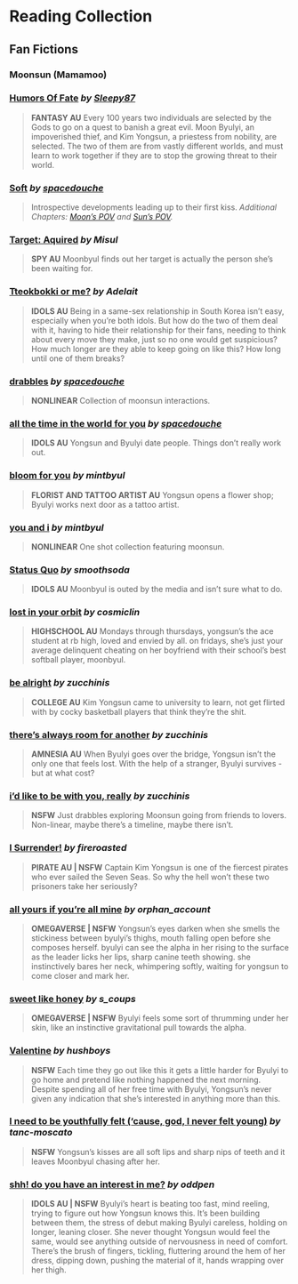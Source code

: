# Reading Collection

## Fan Fictions 
### Moonsun (Mamamoo)
### [Humors Of Fate](https://www.asianfanfics.com/story/view/1367726/the-humor-of-fate-gxg-mamamoo-moonsun-jungwheein-ahnhyejin-kimyongsun-moonbyulyi) *by [Sleepy87]( https://www.asianfanfics.com/profile/view_author_stories/1860729/L )*
> **FANTASY AU**
> Every 100 years two individuals are selected by the Gods to go on a quest to banish a great evil. Moon Byulyi, an impoverished thief, and Kim Yongsun, a priestess from nobility, are selected. The two of them are from vastly different worlds, and must learn to work together if they are to stop the growing threat to their world.

### [Soft](http://www.asianfanfics.com/story/view/1216995/soft-moon-side-moonsun) *by [spacedouche]( https://www.asianfanfics.com/profile/view_author_stories/1431240/L )*
> Introspective developments leading up to their first kiss. *Additional Chapters: [Moon’s POV](https://www.asianfanfics.com/story/view/1217018/soft-sun-side-moonsun) and [Sun’s POV](https://www.asianfanfics.com/story/view/1261573/soft-moonsun).*

### [Target: Aquired]( http://archiveofourown.org/works/11660427/chapters/26237460 ) *by Misul* 
> **SPY AU**
> Moonbyul finds out her target is actually the person she’s been waiting for.

### [Tteokbokki or me?]( https://archiveofourown.org/works/11675001) *by Adelait*
> **IDOLS AU**
> Being in a same-sex relationship in South Korea isn’t easy, especially when you’re both idols. But how do the two of them deal with it, having to hide their relationship for their fans, needing to think about every move they make, just so no one would get suspicious? How much longer are they able to keep going on like this? How long until one of them breaks? 


### [drabbles]( https://www.asianfanfics.com/story/view/1285083/drabbles-mamamoo-solar-moonbyul-moonsun) *by [spacedouche]( https://www.asianfanfics.com/profile/view_author_stories/1431240/L)* 
> **NONLINEAR**
> Collection of moonsun interactions.

### [all the time in the world for you](http://www.asianfanfics.com/story/view/1311484/all-the-time-in-the-world-for-you-mamamoo-moonsun) *by [spacedouche]( https://www.asianfanfics.com/profile/view_author_stories/1431240/L)*
> **IDOLS AU**
> Yongsun and Byulyi date people. Things don’t really work out.

### [bloom for you]( https://www.asianfanfics.com/story/view/1349640/bloom-for-you-mamamoo-moonsun) *by mintbyul*
> **FLORIST AND TATTOO ARTIST AU**
> Yongsun opens a flower shop; Byulyi works next door as a tattoo artist.

### [you and i]( https://www.asianfanfics.com/story/view/1350037/you-and-i-mamamoo-moonsun) *by mintbyul*
> **NONLINEAR**
> One shot collection featuring moonsun.

### [Status Quo]( https://archiveofourown.org/works/11427990) *by smoothsoda*
> **IDOLS AU**
> Moonbyul is outed by the media and isn’t sure what to do.

### [lost in your orbit]( https://archiveofourown.org/works/15750069) *by cosmiclin*
> **HIGHSCHOOL AU**
Mondays through thursdays, yongsun’s the ace student at rb high, loved and envied by all. on fridays, she’s just your average delinquent cheating on her boyfriend with their school’s best softball player, moonbyul.

### [be alright]( https://archiveofourown.org/works/15760506 ) *by zucchinis*
> **COLLEGE AU**
> Kim Yongsun came to university to learn, not get flirted with by cocky basketball players that think they’re the shit.

### [there’s always room for another]( https://archiveofourown.org/works/9461660 ) *by zucchinis*
> **AMNESIA AU**
> When Byulyi goes over the bridge, Yongsun isn’t the only one that feels lost. With the help of a stranger, Byulyi survives - but at what cost? 

### [i’d like to be with you, really]( https://archiveofourown.org/works/9461273 ) *by zucchinis*
> **NSFW**
> Just drabbles exploring Moonsun going from friends to lovers. Non-linear, maybe there’s a timeline, maybe there isn’t.

### [I Surrender!]( https://archiveofourown.org/works/11396922 ) *by fireroasted*
> **PIRATE AU | NSFW**
> Captain Kim Yongsun is one of the fiercest pirates who ever sailed the Seven Seas. So why the hell won’t these two prisoners take her seriously?

### [all yours if you’re all mine]( https://archiveofourown.org/works/8715904 ) *by orphan_account*
> **OMEGAVERSE | NSFW**
> Yongsun’s eyes darken when she smells the stickiness between byulyi’s thighs, mouth falling open before she composes herself. byulyi can see the alpha in her rising to the surface as the leader licks her lips, sharp canine teeth showing. she instinctively bares her neck, whimpering softly, waiting for yongsun to come closer and mark her.

### [sweet like honey]( https://archiveofourown.org/works/7313413 ) *by s_coups* 
> **OMEGAVERSE | NSFW** 
> Byulyi feels some sort of thrumming under her skin, like an instinctive gravitational pull towards the alpha.

### [Valentine]( https://archiveofourown.org/works/5094824 ) *by hushboys*
> **NSFW**
> Each time they go out like this it gets a little harder for Byulyi to go home and pretend like nothing happened the next morning. Despite spending all of her free time with Byulyi, Yongsun’s never given any indication that she’s interested in anything more than this.

### [I need to be youthfully felt (‘cause, god, I never felt young)]( https://archiveofourown.org/works/7916407 ) *by tanc-moscato*
> **NSFW**
> Yongsun’s kisses are all soft lips and sharp nips of teeth and it leaves Moonbyul chasing after her.

### [shh! do you have an interest in me?](https://archiveofourown.org/works/8158543) *by oddpen*
> **IDOLS AU | NSFW**
> Byulyi’s heart is beating too fast, mind reeling, trying to figure out how Yongsun knows this. It’s been building between them, the stress of debut making Byulyi careless, holding on longer, leaning closer. She never thought Yongsun would feel the same, would see anything outside of nervousness in need of comfort. There’s the brush of fingers, tickling, fluttering around the hem of her dress, dipping down, pushing the material of it, hands wrapping over her thigh.
  

